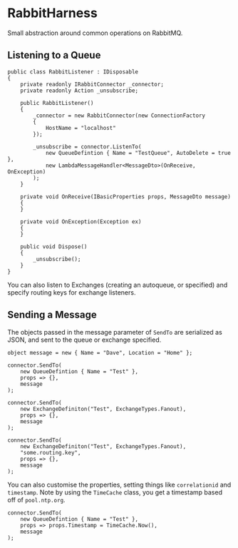  # RabbitHarness
 Small abstraction around common operations on RabbitMQ.

## Listening to a Queue

```CSharp
public class RabbitListener : IDisposable
{
    private readonly IRabbitConnector _connector;
    private readonly Action _unsubscribe;

    public RabbitListener()
    {
        _connector = new RabbitConnector(new ConnectionFactory
        {
            HostName = "localhost"
        });

        _unsubscribe = connector.ListenTo(
            new QueueDefintion { Name = "TestQueue", AutoDelete = true },
            new LambdaMessageHandler<MessageDto>(OnReceive, OnException)
        );
    }

    private void OnReceive(IBasicProperties props, MessageDto message)
    {
    }

    private void OnException(Exception ex)
    {      
    }

    public void Dispose()
    {
        _unsubscribe();
    }
}
```

You can also listen to Exchanges (creating an autoqueue, or specified) and specify routing keys for exchange listeners.


## Sending a Message

The objects passed in the message parameter of `SendTo` are serialized as JSON, and sent to the queue or exchange specified.

```CSharp
object message = new { Name = "Dave", Location = "Home" };

connector.SendTo(
    new QueueDefintion { Name = "Test" },
    props => {},
    message
);

connector.SendTo(
    new ExchangeDefiniton("Test", ExchangeTypes.Fanout),
    props => {},
    message
);

connector.SendTo(
    new ExchangeDefiniton("Test", ExchangeTypes.Fanout),
    "some.routing.key",
    props => {},
    message
);
```

You can also customise the properties, setting things like `correlationid` and `timestamp`.  Note by using the `TimeCache` class, you get a timestamp based off of `pool.ntp.org`.

```CSharp
connector.SendTo(
    new QueueDefintion { Name = "Test" },
    props => props.Timestamp = TimeCache.Now(),
    message
);
```
